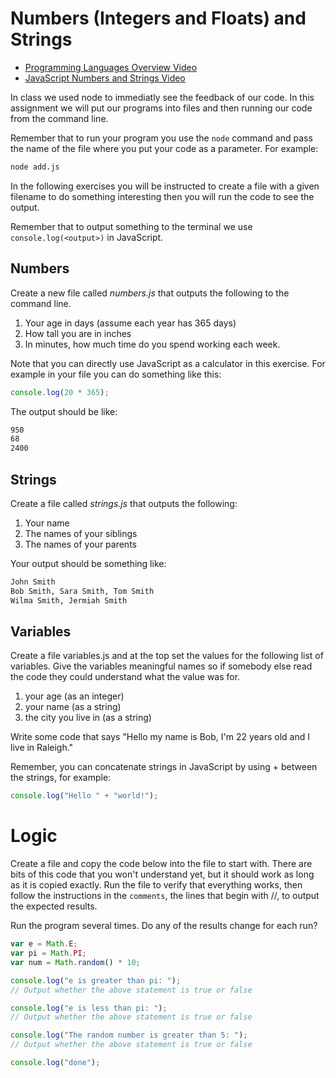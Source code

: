 # Numbers (Integers and Floats) and Strings

- [Programming Languages Overview Video](https://youtu.be/A3VisKhjXtM)
- [JavaScript Numbers and Strings Video](https://youtu.be/IghTLKpfnO8)


In class we used node to immediatly see the feedback of our code. In this assignment we will put our programs into files and then running our code from the command line.

Remember that to run your program you use the `node` command and pass the name of the file where you put your code as a parameter. For example:

```bash
node add.js
```
In the following exercises you will be instructed to create a file with a given filename to do something interesting then you will run the code to see the output.

Remember that to output something to the terminal we use `console.log(<output>)` in JavaScript.

## Numbers
Create a new file called *numbers.js* that outputs the following to the command line.

1. Your age in days (assume each year has 365 days)
2. How tall you are in inches
3. In minutes, how much time do you spend working each week.

Note that you can directly use JavaScript as a calculator in this exercise. For example in your file you can do something like this:

```javascript
console.log(20 * 365);
```

The output should be like:

```bash
950
68
2400
```

## Strings

Create a file called *strings.js* that outputs the following:

1. Your name
2. The names of your siblings
3. The names of your parents

Your output should be something like:

```bash
John Smith
Bob Smith, Sara Smith, Tom Smith
Wilma Smith, Jermiah Smith
```

## Variables

Create a file variables.js and at the top set the values for the following list of variables.
Give the variables meaningful names so if somebody else read the code they could understand what the value was for.

1. your age (as an integer)
2. your name (as a string)
3. the city you live in (as a string)

Write some code that says "Hello my name is Bob, I'm 22 years old and I live in Raleigh."

Remember, you can concatenate strings in JavaScript by using + between the strings, for example:

```javascript
console.log("Hello " + "world!");
```

# Logic

Create a file and copy the code below into the file to start with. There are bits of this code that you won't understand yet, but it should work as long as it is copied exactly. Run the file to verify that everything works, then follow the instructions in the `comments`, the lines that begin with //, to output the expected results. 

Run the program several times.
Do any of the results change for each run?


```javascript
var e = Math.E;
var pi = Math.PI;
var num = Math.random() * 10;

console.log("e is greater than pi: ");
// Output whether the above statement is true or false

console.log("e is less than pi: ");
// Output whether the above statement is true or false

console.log("The random number is greater than 5: ");
// Output whether the above statement is true or false

console.log("done");
```
